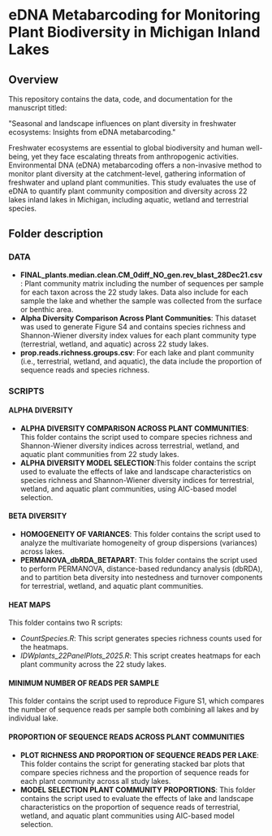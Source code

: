 # eDNA Metabarcoding for Monitoring Plant Biodiversity in Michigan Inland Lakes

## Overview

This repository contains the data, code, and documentation for the manuscript titled:

"Seasonal and landscape influences on plant diversity in freshwater ecosystems: Insights from eDNA metabarcoding."

Freshwater ecosystems are essential to global biodiversity and human well-being, yet they face escalating threats from anthropogenic activities. Environmental DNA (eDNA) metabarcoding offers a non-invasive method to monitor plant diversity at the catchment-level, gathering information of freshwater and upland plant communities. This study evaluates the use of eDNA to quantify plant community composition and diversity across 22 lakes inland lakes in Michigan, including aquatic, wetland and terrestrial species.       

## Folder description

### DATA

- **FINAL_plants.median.clean.CM_0diff_NO_gen.rev_blast_28Dec21.csv**: Plant community matrix including the number of sequences per sample for each taxon across the 22 study lakes. Data also include for each sample the lake and whether the sample was collected from the surface or benthic area.
- **Alpha Diversity Comparison Across Plant Communities**: This dataset was used to generate Figure S4 and contains species richness and Shannon-Wiener diversity index values for each plant community type (terrestrial, wetland, and aquatic) across 22 study lakes.
- **prop.reads.richness.groups.csv**: For each lake and plant community (i.e., terrestrial, wetland, and aquatic), the data include the proportion of sequence reads and species richness.

### SCRIPTS

#### ALPHA DIVERSITY

- **ALPHA DIVERSITY COMPARISON ACROSS PLANT COMMUNITIES**: This folder contains the script used to compare species richness and Shannon-Wiener diversity indices across terrestrial, wetland, and aquatic plant communities from 22 study lakes.
- **ALPHA DIVERSITY MODEL SELECTION**:This folder contains the script used to evaluate the effects of lake and landscape characteristics on species richness and Shannon-Wiener diversity indices for terrestrial, wetland, and aquatic plant communities, using AIC-based model selection.

#### BETA DIVERSITY

- **HOMOGENEITY OF VARIANCES**: This folder contains the script used to analyze the multivariate homogeneity of group dispersions (variances) across lakes.
- **PERMANOVA_dbRDA_BETAPART**: This folder contains the script used to perform PERMANOVA, distance-based redundancy analysis (dbRDA), and to partition beta diversity into nestedness and turnover components for terrestrial, wetland, and aquatic plant communities.

#### HEAT MAPS

This folder contains two R scripts:
- *CountSpecies.R*: This script generates species richness counts used for the heatmaps.
- *IDWplants_22PanelPlots_2025.R*: This script creates heatmaps for each plant community across the 22 study lakes.

#### MINIMUM NUMBER OF READS PER SAMPLE

This folder contains the script used to reproduce Figure S1, which compares the number of sequence reads per sample both combining all lakes and by individual lake. 

#### PROPORTION OF SEQUENCE READS ACROSS PLANT COMMUNITIES

- **PLOT RICHNESS AND PROPORTION OF SEQUENCE READS PER LAKE**: This folder contains the script for generating stacked bar plots that compare species richness and the proportion of sequence reads for each plant community across all study lakes.
- **MODEL SELECTION PLANT COMMUNITY PROPORTIONS**: This folder contains the script used to evaluate the effects of lake and landscape characteristics on the proportion of sequence reads of terrestrial, wetland, and aquatic plant communities using AIC-based model selection.



